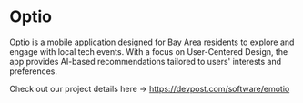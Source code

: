 # Optio
Optio is a mobile application designed for Bay Area residents to explore and engage with local tech events. With a focus on User-Centered Design, the app provides AI-based recommendations tailored to users' interests and preferences.

Check out our project details here -> https://devpost.com/software/emotio
